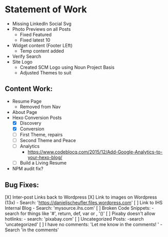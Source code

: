 # Statement of Work

* Missing LinkedIn Social Svg
* Photo Previews on all Posts
  - Fixed Featured
  - Fixed latest 10
* Widget content (Footer LEft)
  - Temp content added
* Verify Search
* Site Logo
  - Created SCM Logo using Noun Project Basis
  - Adjusted Themes to suit

## Content Work:
* Resume Page
  - Removed from Nav
* About Page
* Hexo Conversion Posts
    - [X] Discovery
    - [X] Conversion
    - [ ] First Theme, repairs
    - [ ] Second Theme and Peace
    - [ ] Analytics
        - https://www.codeblocq.com/2015/12/Add-Google-Analytics-to-your-hexo-blog/
    - [ ] Build a Living Resume
* NPM audit fix?

## Bug Fixes:
[X] Inter-post Links back to Wordpress
[X] Link to images on Wordpress (13x)
    - Search: 'https://danieljscheufler.files.wordpress.com'
[ ] Link to IHS Internal Blog
    - Search: 'mysource.ihs.com'
[ ] Broken Code Snippets:
    - search for things like '#', return, def, var or , '()'
[ ] Pixaby doesn't allow hotlinks:
    - search: 'pixabay.com'
[ ] Uncategorized Posts:
    -search 'uncategorized'
[ ] I have no comments: 'Let me know in the comments! '
    - Search 'in the comments'
